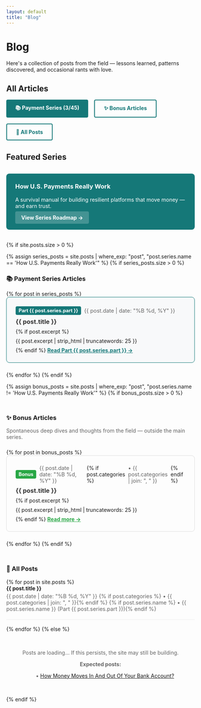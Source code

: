 ```yaml
---
layout: default
title: "Blog"
---
```


# Blog

Here's a collection of posts from the field — lessons learned, patterns discovered, and occasional rants with love.

## All Articles

<div style="display: flex; gap: 1rem; margin-bottom: 2rem; flex-wrap: wrap;">
  <a href="/how-us-payments-actually-work/" style="background: #157878; color: white; padding: 0.75rem 1.5rem; border-radius: 4px; text-decoration: none; font-weight: bold;">
    📚 Payment Series (3/45)
  </a>
  <a href="#bonus-articles" style="background: transparent; color: #157878; padding: 0.75rem 1.5rem; border: 2px solid #157878; border-radius: 4px; text-decoration: none; font-weight: bold;">
    ✨ Bonus Articles
  </a>
  <a href="#all-posts" style="background: transparent; color: #157878; padding: 0.75rem 1.5rem; border: 2px solid #157878; border-radius: 4px; text-decoration: none; font-weight: bold;">
    📄 All Posts
  </a>
</div>

## Featured Series

<div style="background: #157878; color: white; padding: 1.5rem; border-radius: 8px; margin: 2rem 0;">
  <h3 style="margin-top: 0; color: white;">How U.S. Payments Really Work</h3>
  <p>A survival manual for building resilient platforms that move money — and earn trust.</p>
  <a href="/how-us-payments-actually-work/" style="background: rgba(255,255,255,0.2); color: white; padding: 0.5rem 1rem; border-radius: 4px; text-decoration: none; font-weight: bold;">
    View Series Roadmap →
  </a>
</div>

{% if site.posts.size > 0 %}
  
  <!-- Series Articles -->
  {% assign series_posts = site.posts | where_exp: "post", "post.series.name == 'How U.S. Payments Really Work'" %}
  {% if series_posts.size > 0 %}
  <h3 id="series-articles">📚 Payment Series Articles</h3>
  {% for post in series_posts %}
  <article style="margin-bottom: 1.5rem; padding: 1.5rem; border: 1px solid #157878; border-radius: 8px; background: #f8f9fa;">
    <div style="display: flex; align-items: center; gap: 0.5rem; margin-bottom: 0.5rem;">
      <span style="background: #157878; color: white; padding: 0.25rem 0.5rem; border-radius: 4px; font-size: 0.8rem; font-weight: bold;">
        Part {{ post.series.part }}
      </span>
      <span style="color: #666; font-size: 0.9rem;">{{ post.date | date: "%B %d, %Y" }}</span>
    </div>
    <h3 style="margin: 0.5rem 0;"><a href="{{ post.url }}" style="text-decoration: none; color: #333;">{{ post.title }}</a></h3>
    {% if post.excerpt %}
      <p style="margin: 0.5rem 0;">{{ post.excerpt | strip_html | truncatewords: 25 }}</p>
    {% endif %}
    <a href="{{ post.url }}" style="color: #157878; font-weight: bold;">Read Part {{ post.series.part }} →</a>
  </article>
  {% endfor %}
  {% endif %}
  
  <!-- Bonus Articles -->
  {% assign bonus_posts = site.posts | where_exp: "post", "post.series.name != 'How U.S. Payments Really Work'" %}
  {% if bonus_posts.size > 0 %}
  <h3 id="bonus-articles" style="margin-top: 3rem;">✨ Bonus Articles</h3>
  <p style="color: #666; margin-bottom: 1.5rem;">Spontaneous deep dives and thoughts from the field — outside the main series.</p>
  {% for post in bonus_posts %}
  <article style="margin-bottom: 1.5rem; padding: 1.5rem; border: 1px solid #ddd; border-radius: 8px;">
    <div style="display: flex; align-items: center; gap: 0.5rem; margin-bottom: 0.5rem;">
      <span style="background: #28a745; color: white; padding: 0.25rem 0.5rem; border-radius: 4px; font-size: 0.8rem; font-weight: bold;">
        Bonus
      </span>
      <span style="color: #666; font-size: 0.9rem;">{{ post.date | date: "%B %d, %Y" }}</span>
      {% if post.categories %}
        <span style="color: #666; font-size: 0.9rem;">• {{ post.categories | join: ", " }}</span>
      {% endif %}
    </div>
    <h3 style="margin: 0.5rem 0;"><a href="{{ post.url }}" style="text-decoration: none; color: #333;">{{ post.title }}</a></h3>
    {% if post.excerpt %}
      <p style="margin: 0.5rem 0;">{{ post.excerpt | strip_html | truncatewords: 25 }}</p>
    {% endif %}
    <a href="{{ post.url }}" style="color: #28a745; font-weight: bold;">Read more →</a>
  </article>
  {% endfor %}
  {% endif %}
  
  <!-- All Posts Fallback -->
  <h3 id="all-posts" style="margin-top: 3rem;">📄 All Posts</h3>
  {% for post in site.posts %}
  <article style="margin-bottom: 1rem; padding-bottom: 1rem; border-bottom: 1px solid #eee;">
    <h4 style="margin: 0;"><a href="{{ post.url }}" style="text-decoration: none;">{{ post.title }}</a></h4>
    <p style="color: #666; font-size: 0.9rem; margin: 0.25rem 0;">
      <time>{{ post.date | date: "%B %d, %Y" }}</time>
      {% if post.categories %} • {{ post.categories | join: ", " }}{% endif %}
      {% if post.series.name %} • {{ post.series.name }} (Part {{ post.series.part }}){% endif %}
    </p>
  </article>
  {% endfor %}
{% else %}
  <div style="text-align: center; padding: 2rem; color: #666;">
    <p>Posts are loading... If this persists, the site may still be building.</p>
    <p><strong>Expected posts:</strong></p>
    <ul style="list-style: none;">
      <li>• <a href="/fintech/payments/2025/08/13/money-flow-bank-account.html">How Money Moves In And Out Of Your Bank Account?</a></li>
    </ul>
  </div>
{% endif %}
